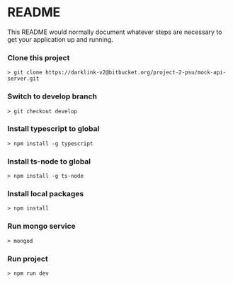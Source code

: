 # README #

This README would normally document whatever steps are necessary to get your application up and running.

### Clone this project ###

```
> git clone https://darklink-v2@bitbucket.org/project-2-psu/mock-api-server.git
```

### Switch to develop branch ###

```
> git checkout develop
```

### Install typescript to global ###

```
> npm install -g typescript
```

### Install ts-node to global ###

```
> npm install -g ts-node
```

### Install local packages ###

```
> npm install
```

### Run mongo service ###

```
> mongod
```

### Run project ###

```
> npm run dev
```